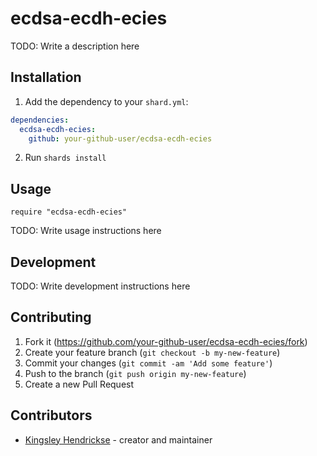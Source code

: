 # ecdsa-ecdh-ecies

TODO: Write a description here

## Installation

1. Add the dependency to your `shard.yml`:
```yaml
dependencies:
  ecdsa-ecdh-ecies:
    github: your-github-user/ecdsa-ecdh-ecies
```
2. Run `shards install`

## Usage

```crystal
require "ecdsa-ecdh-ecies"
```

TODO: Write usage instructions here

## Development

TODO: Write development instructions here

## Contributing

1. Fork it (<https://github.com/your-github-user/ecdsa-ecdh-ecies/fork>)
2. Create your feature branch (`git checkout -b my-new-feature`)
3. Commit your changes (`git commit -am 'Add some feature'`)
4. Push to the branch (`git push origin my-new-feature`)
5. Create a new Pull Request

## Contributors

- [Kingsley Hendrickse](https://github.com/your-github-user) - creator and maintainer
